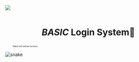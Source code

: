 <img src="https://user-images.githubusercontent.com/73097560/115834477-dbab4500-a447-11eb-908a-139a6edaec5c.gif"/>
<!-- x -->
<div id="user-content-toc">
  <ul align="center"> <summary><h1 style="display: inline-block"><i>BASIC</i> Login System👋</h1></summary><p style="font-size: 0.4em; text-align: left;">Maked with dxDraw functions</p> </ul>
  <img  src="https://i.gyazo.com/ab48700f96fd4d90f058cef85b710334.png" alt="snake" /></a>
</div>
<br/>


